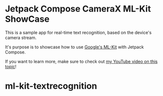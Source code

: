 # Jetpack Compose CameraX ML-Kit ShowCase

This is a sample app for real-time text recognition, based on the device's camera stream.

It's purpose is to showcase how to use [Google's ML-Kit](https://developers.google.com/ml-kit) with Jetpack Compose.

If you want to learn more, make sure to check out [my YouTube video on this topic](https://youtu.be/wCADCaeS8-A)!
# ml-kit-textrecognition

